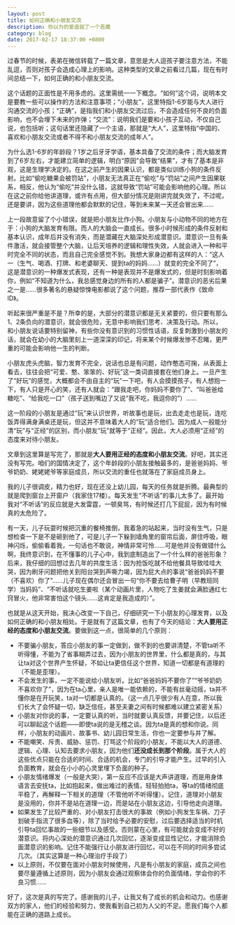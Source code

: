 ```yaml
---
layout: post
title: 如何正确和小朋友交流
description: 你以为的爱造就了一个恶魔
category: blog
date: 2017-02-17 18:37:00 +0800
---
```



过春节的时候，表弟在微信转载了一篇文章，意思是大人逗孩子要注意方法，不能乱逗，否则对孩子会造成心理上的影响。这种类型的文章之前看过几篇，现在有时间总结一下，如何正确的和小朋友交流。

这个话题的正面性是不用多虑的。这里需统一一下概念。“如何”这个词，说明本文是要教一些可以操作的方法和注意事项；“小朋友”，这里特指1-6岁能与大人进行沟通交流的小孩；“正确”，是指我们和小朋友交流过后，不会造成任何不良的负面影响，也不会埋下未来的炸弹；“交流”：说明我们是要和小孩子互动，不仅自己说，也包括听；这句话里还隐藏了一个主语，那就是“大人”，这里特指“中国的、喜欢和小朋友交流或者不得不和小朋友交流的成年人”。

为什么选1-6岁的年龄段？1岁之后牙牙学语，基本具备了交流的条件；而大脑发育到了6岁左右，才能建立简单的逻辑，明白“原因”会导致“结果”，才有了基本是非观，这是生理学决定的。在这之前产生的因果认识，都是类似训练小狗的条件反射。比如“偷吃糖果会被罚站”，小朋友无法真正在“偷吃”与“罚站”之间产生因果联系，相反，他认为“偷吃”并没什么错，这就导致“罚站”可能会影响他的心理。所以在这之前你给他讲道理，或许有点用，但大部分情况是刚讲完就失效了，不过呢，还是要讲，因为这些道理他都会默默的记住，等到未来某一天还会冒出来……

上一段故意留了个小错误，就是把小朋友比作小狗。小朋友与小动物不同的地方在于：小狗的大脑发育有限。而人的大脑会一直成长。很多小时候形成的条件反射和基本认识，成年后并没有消失，而是潜藏在大脑深处形成潜意识。潜意识一旦有条件激活，就会接管整个大脑，让后天培养的逻辑和理性失效，人就会进入一种和平时完全不同的状态，而且自己完全感觉不到。我想大家身边都有这样的人：“这人一（生气、喝酒、打牌、和老婆聊天、提到ta的妈妈……）就变的完全不同了”，这是潜意识的一种爆发式表现，还有一种是表现并不是爆发式的，但是时刻影响着你，例如“不知道为什么，我总感觉身边的所有的人都是骗子”。潜意识的恶劣后果之一是……很多著名的悬疑惊悚电影都说了这个问题，推荐一部代表作《致命ID》。

听起来很严重是不是？所幸的是，大部分的潜意识都是无关紧要的，但只要有那么1、2条负向的潜意识，就会很危险，无意中影响我们思考、决策及行动。所以，和小朋友说话要特别留神，有些你没有意识到的习惯性话语，反复刺激到小朋友的话，就会在幼小的大脑里刻上一道深深的印记，将来某个时候爆发惨不忍睹，更严重的可能会影响他一生的判断。

小朋友虎头虎脑，智力发育不完全，说话也总是有问题，动作憨态可掬，从表面上看去，往往会把“可爱、憨、笨笨的、好玩”这一类词直接套在他们身上。一旦产生了“好玩”的感觉，大概都会不由自主的“玩”一下吧，有人会摸摸孩子，有人想抱一下，有人只是开心的笑，还有人就会：“跟我走吧，你妈妈不要你了”、“叫爸爸给糖吃”、“给我吃一口”（孩子送到嘴边了又说“我不吃，我逗你的”）……

这一阶段的小朋友是通过“玩”来认识世界，听故事也是玩，出去走走也是玩，连吃饭弄得满身满桌还是玩，但这并不意味着大人的“玩”适合他们。因为成人一般能分清“玩”与“正经”的区别，而小朋友“玩”就等于“正经”。因此，大人必须用“正经”的态度来对待小朋友。

文章到这里算是写完了，那就是**大人要用正经的态度和小朋友交流**。好吧，其实还没有写完。咱们的国情决定了，这个年龄段的小朋友接触最多的，是爸爸妈妈、爷爷奶奶、姥姥姥爷等家庭成员，所以交流的重任也就落在了家庭成员身上。

我的儿子很调皮，精力也好，现在还没上幼儿园，每天的任务就是折腾。最典型的就是爬到窗台上开窗户（我家住17楼）。每天发生“不听话”的事儿太多了。最开始我对“不听话”的反应就是大发雷霆，一顿臭骂，有时候还打几下屁屁，因为有时候真的太危险了。

有一天，儿子玩耍时候把沉重的餐椅推倒，我着急的站起来，当时没有生气，只是想检查一下是不是砸到他了，可是儿子一下躲到墙角里的窗帘后面，屏住呼吸，眼神闪烁，偷偷看着我，一句话也不敢说，神情非常可怜……可是他并没有做错什么啊，我终意识到，在不懂事的儿子心中，我到底制造出了一个什么样的爸爸形象？后来，我仔细的回想过去几年的共度生活：因为抢饭吃就不给他餐具导致哇哇大哭，因为刷牙问题把他关到阳台哭到声嘶力竭，因为屁大点的事说“爸爸妈妈不要（不喜欢）你了”……儿子现在偶尔还会冒出一句“你不要去给曹子明（早教班同学）当妈妈”、“不听话就吃生姜啦（某个动画片里，人物吃了生姜就会满脸通红七窍冒火，他非常害怕这个镜头……这肯定是我造成的）”。

也就是从这天开始，我决心改变一下自己，仔细研究一下小朋友的心理发育，以及如何正确的和小朋友相处。于是就有了这篇文章，也有了今天的结论：**大人要用正经的态度和小朋友交流**。要做到这一点，很简单的几个原则：

* 不要骗小朋友，答应小朋友的事一定做到，做不到的也要讲清楚，不管ta听不听得懂，不能为了省事糊弄过去，因为小朋友的世界里，什么都是真的，与其让ta对这个世界产生怀疑，不如让ta更信任这个世界，知道一切都是有道理的（不能是歪理）。
* 不会发生的事，一定不能说给小朋友听。比如“爸爸妈妈不要你了”“爷爷奶奶不喜欢你了”，因为在ta心里，亲人是唯一能依赖的，不能有丝毫动摇，ta并不懂你是在开玩笑，ta对一切都是认真的。（这一点几乎很少有人在意，所以我们长大了会怀疑一切，缺乏信任，甚至夫妻之间有时候都难以建立紧密关系）
* 小朋友对你说的事，一定要认真的听，当时就要认真反馈，并要记住，以后还可以聊起这个话题——即使ta说的是无稽之谈。因为ta是真的想和你说。同样，小朋友的动画片、故事书、幼儿园日常生活，你也一定要参与并了解。
* 不能嘲笑、斥责、威胁、惩罚、打骂这个阶段的小朋友，不能以大人的道德、逻辑、心理、认知去要求小朋友，因为他们**还没成长到那个阶段**。属于大人的这些优点只能在合适的时间、合适的机会，专门的引导才能产生。过早的引入负面教育，就会在小小的心灵里埋下负面的种子。
* 小朋友情绪爆发（一般是大哭），第一反应不应该是大声讲道理，而是用身体语言去安抚ta，比如抱起来，做出难过的表情，轻轻拍拍ta，等ta的情绪彻底平稳了，再解释一下相关的道理（不管他听不听得懂）。记住，道理对小朋友是没用的，你并不是站在道理一边，而是站在小朋友这边，引导他走向道理。
* 如果发生了比较严重的、对小朋友打击很大的事故（例如小狗发生车祸、刀子划破手指流了很多血等），除了当时给予必要的安慰，过后要选择适当的时机引导ta回忆事故的一些细节以及感受。否则蒙在心里，有可能就会变成不好的潜意识。将内心深处的潜意识通过几次回忆，逐渐变成显性记忆，才能消除负面潜意识的影响。记住不能强行让小朋友进行回忆，可以在不同的时间多尝试几次。（其实这算是一种心理治疗手段了）
* 以上原则，不仅要在面对小朋友时候使用，凡是有小朋友的家庭，成员之间也要尽量遵循上述原则，因为小朋友会通过观察体会你的负面情绪，学会你的不良习惯……

好了，这次是真的写完了。感谢我的儿子，让我又有了成长的机会和动力。也感谢双方的家人，他们的经验和努力，使我看到自己初为人父的不足。愿我们每个人都能在正确的道路上成长。